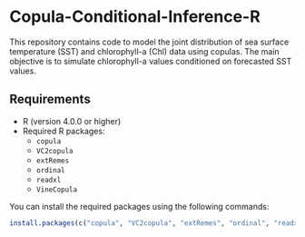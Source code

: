 # Copula-Conditional-Inference-R

This repository contains code to model the joint distribution of sea surface temperature (SST) and chlorophyll-a (Chl) data using copulas. The main objective is to simulate chlorophyll-a values conditioned on forecasted SST values.

## Requirements

- R (version 4.0.0 or higher)
- Required R packages:
  - `copula`
  - `VC2copula`
  - `extRemes`
  - `ordinal`
  - `readxl`
  - `VineCopula`

You can install the required packages using the following commands:

```r
install.packages(c("copula", "VC2copula", "extRemes", "ordinal", "readxl", "VineCopula"))
